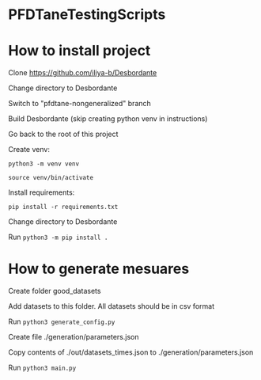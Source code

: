 # PFDTaneTestingScripts

# How to install project

Clone https://github.com/iliya-b/Desbordante

Change directory to Desbordante

Switch to "pfdtane-nongeneralized" branch

Build Desbordante (skip creating python venv in instructions)

Go back to the root of this project

Create venv:

`python3 -m venv venv`

`source venv/bin/activate`

Install requirements:

`pip install -r requirements.txt`

Change directory to Desbordante

Run `python3 -m pip install .`

# How to generate mesuares

Create folder good_datasets

Add datasets to this folder. All datasets should be in csv format

Run `python3 generate_config.py`

Create file ./generation/parameters.json

Copy contents of ./out/datasets_times.json to ./generation/parameters.json

Run `python3 main.py`